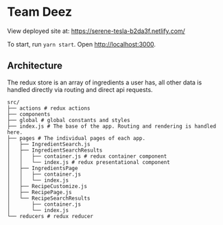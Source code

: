 # Team Deez

View deployed site at: https://serene-tesla-b2da3f.netlify.com/

To start, run `yarn start`. Open [http://localhost:3000](http://localhost:3000).

## Architecture

The redux store is an array of ingredients a user has, all other data is handled directly via routing and direct api requests.

```
src/
├── actions # redux actions
├── components
├── global # global constants and styles
├── index.js # The base of the app. Routing and rendering is handled here.
├── pages # The individual pages of each app.
│   ├── IngredientSearch.js
│   ├── IngredientSearchResults
│   │   ├── container.js # redux container component
│   │   └── index.js # redux presentational component
│   ├── IngredientsPage
│   │   ├── container.js
│   │   └── index.js
│   ├── RecipeCustomize.js
│   ├── RecipePage.js
│   └── RecipeSearchResults
│       ├── container.js
│       └── index.js
└── reducers # redux reducer
```
